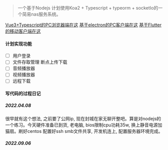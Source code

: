 > 一个基于Nodejs 计划使用Koa2 + Typescript + typeorm + socketIo的一个简易nas服务系统。

[Vue3+Typescript的PC浏览器端在这](#)
[基于electron的PC客户端在这](#)
[基于Flutter的移动客户端在这](#)

#### 计划实现功能  

- [ ] 用户登录
- [ ] 文件存取管理 断点上传下载
- [ ] 音频播放器
- [ ] 视频播放器
- [ ] 远程下载

#### 写代码的过程日记  

##### 2022.04.08 
很早就有这个想法, 之前要了公网ip, 现在封城在家无聊开整吧。算是对nodejs的一个练习。今天硬件准备已到货, 老电脑, bios限制cpu功耗35w, 换上静音电源加猫扇。刷好centos 配置好ssh smb文件共享, 开发机连上, 配置服务器环境完成。

##### 2022.09.06

